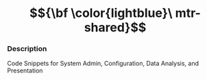  # $${\bf \color{lightblue}\ mtr-shared}$$

### Description 

 Code Snippets for System Admin, Configuration, Data Analysis, and Presentation
